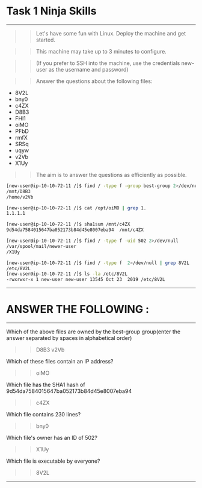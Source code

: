 # Task 1 Ninja Skills
----

>>Let's have some fun with Linux. Deploy the machine and get started.

>>This machine may take up to 3 minutes to configure.

>>(If you prefer to SSH into the machine, use the credentials new-user as the username and password)

>>Answer the questions about the following files:
* 8V2L
* bny0
* c4ZX
* D8B3
* FHl1
* oiMO
* PFbD
* rmfX
* SRSq
* uqyw
* v2Vb
* X1Uy

>>The aim is to answer the questions as efficiently as possible.

```bash
[new-user@ip-10-10-72-11 /]$ find / -type f -group best-group 2>/dev/null
/mnt/D8B3
/home/v2Vb

[new-user@ip-10-10-72-11 /]$ cat /opt/oiMO | grep 1.
1.1.1.1

[new-user@ip-10-10-72-11 /]$ sha1sum /mnt/c4ZX 
9d54da7584015647ba052173b84d45e8007eba94  /mnt/c4ZX

[new-user@ip-10-10-72-11 /]$ find / -type f -uid 502 2>/dev/null 
/var/spool/mail/newer-user
/X1Uy

[new-user@ip-10-10-72-11 /]$ find / -type f  2>/dev/null | grep 8V2L
/etc/8V2L
[new-user@ip-10-10-72-11 /]$ ls -la /etc/8V2L 
-rwxrwxr-x 1 new-user new-user 13545 Oct 23  2019 /etc/8V2L

```

----

# ANSWER THE FOLLOWING :
----

Which of the above files are owned by the best-group group(enter the answer separated by spaces in alphabetical order)
>>D8B3 v2Vb

Which of these files contain an IP address?
>>oiMO

Which file has the SHA1 hash of 9d54da7584015647ba052173b84d45e8007eba94
>>c4ZX

Which file contains 230 lines?
>>bny0

Which file's owner has an ID of 502?
>>X1Uy

Which file is executable by everyone?
>>8V2L

----